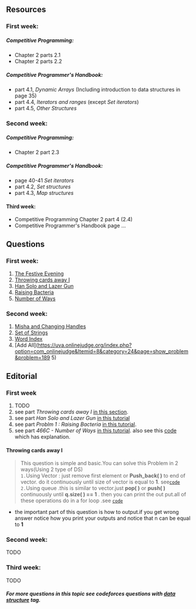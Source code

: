 ## Resources
### First week:
##### Competitive Programming:
* Chapter 2 parts 2.1
* Chapter 2 parts 2.2

##### Competitive Programmer's Handbook:
* part 4.1, *Dynamic Arrays* (Including introduction to data structures in page 35)
* part 4.4, *Iterators and ranges* (except *Set iterators*)
* part 4.5, *Other Structures*

### Second week:
##### Competitive Programming:
* Chapter 2 part 2.3

##### Competitive Programmer's Handbook:
* page 40-41 *Set iterators*
* part 4.2, *Set structures*
* part 4.3, *Map structures*

#### Third week:
* Competitive Programming Chapter 2 part 4 (2.4)
* Competitive Programmer's Handbook page ...

## Questions
### First week:
1. [The Festive Evening](https://codeforces.com/problemset/problem/834/B)
2. [Throwing cards away I](https://uva.onlinejudge.org/index.php?option=com_onlinejudge&Itemid=8&category=21&page=show_problem&problem=1876)
3. [Han Solo and Lazer Gun](https://codeforces.com/problemset/problem/514/B)
4. [Raising Bacteria](https://codeforces.com/problemset/problem/579/A)
5. [Number of Ways](https://codeforces.com/problemset/problem/466/C)

### Second week:
1. [Misha and Changing Handles](http://codeforces.com/problemset/problem/501/B)
2. [Set of Strings](http://codeforces.com/problemset/problem/544/A)
3. [Word Index](https://uva.onlinejudge.org/index.php?option=com_onlinejudge&Itemid=8&category=24&page=show_problem&problem=358)
4. [Add All](https://uva.onlinejudge.org/index.php?option=com_onlinejudge&Itemid=8&category=24&page=show_problem&problem=189  5)

## Editorial
### First week
1. TODO
2. see part *Throwing cards away I* [in this section](#throwing-cards-away-i).
3. see part *Han Solo and Lazer Gun* [in this tutorial](https://codeforces.com/blog/entry/16398)
4. see part *Problm 1 : Raising Bacteria* [in this tutorial](https://codeforces.com/blog/entry/20368).
5. see part *466C - Number of Ways* [in this tutorial](https://codeforces.com/blog/entry/13758). also see this [code](https://github.com/mehranagh20/ACM-ICPC/blob/master/IUT-ACM-LOCAL-2016/numberOfWays.cpp) which has explanation.


#### Throwing cards away I
>This question is simple and basic.You can solve this Problem in 2 ways(Using 2 type of DS)   
`1.`Using Vector : just remove first element or __Push_back( )__ to end of vector. do it continuously until size of vector is equal to __1__. see[`code`](https://github.com/mehranagh20/ACM-ICPC/blob/master/uva/throwing-cards-away-i/10935.cpp)    
`2.`Using queue .this is similar to vector.just __pop( )__ or __push( )__ continuously until __q.size( ) == 1__ . then you can print the out put.all of these operations do in a for loop .see [`code`](http://codealltheproblems.blogspot.com/2015/10/uva-10935-throwing-cards-away-i.html)

* the important part of this question is how to output.if you get wrong answer notice how you print your outputs and notice that n can be equal to __1__

### Second week:
TODO



### Third week:
TODO


##### For more questions in this topic see codeforces questions with [*data structure*](https://codeforces.com/problemset/tags/data%20structures) tag.
